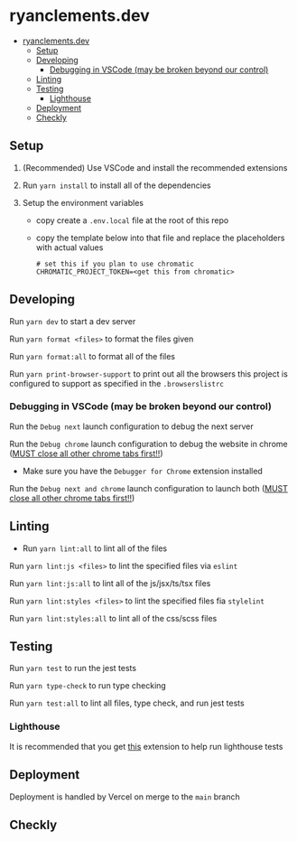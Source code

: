 # ryanclements.dev

- [ryanclements.dev](#ryanclementsdev)
  - [Setup](#setup)
  - [Developing](#developing)
    - [Debugging in VSCode (may be broken beyond our control)](#debugging-in-vscode-may-be-broken-beyond-our-control)
  - [Linting](#linting)
  - [Testing](#testing)
    - [Lighthouse](#lighthouse)
  - [Deployment](#deployment)
  - [Checkly](#checkly)

## Setup

1. (Recommended) Use VSCode and install the recommended extensions
2. Run `yarn install` to install all of the dependencies
3. Setup the environment variables

   - copy create a `.env.local` file at the root of this repo
   - copy the template below into that file and replace the placeholders with actual values

     ```.env
     # set this if you plan to use chromatic
     CHROMATIC_PROJECT_TOKEN=<get this from chromatic>
     ```

## Developing

Run `yarn dev` to start a dev server

Run `yarn format <files>` to format the files given

Run `yarn format:all` to format all of the files

Run `yarn print-browser-support` to print out all the browsers this project is configured to support as specified in the `.browserslistrc`

### Debugging in VSCode (may be broken beyond our control)

Run the `Debug next` launch configuration to debug the next server

Run the `Debug chrome` launch configuration to debug the website in chrome ([MUST close all other chrome tabs first!!](https://stackoverflow.com/a/55505708))

- Make sure you have the `Debugger for Chrome` extension installed

Run the `Debug next and chrome` launch configuration to launch both ([MUST close all other chrome tabs first!!](https://stackoverflow.com/a/55505708))

## Linting

- Run `yarn lint:all` to lint all of the files

Run `yarn lint:js <files>` to lint the specified files via `eslint`

Run `yarn lint:js:all` to lint all of the js/jsx/ts/tsx files

Run `yarn lint:styles <files>` to lint the specified files fia `stylelint`

Run `yarn lint:styles:all` to lint all of the css/scss files

## Testing

Run `yarn test` to run the jest tests

Run `yarn type-check` to run type checking

Run `yarn test:all` to lint all files, type check, and run jest tests

### Lighthouse

It is recommended that you get [this](https://chrome.google.com/webstore/detail/lighthouse/blipmdconlkpinefehnmjammfjpmpbjk/related) extension to help run lighthouse tests

## Deployment

Deployment is handled by Vercel on merge to the `main` branch

## Checkly
